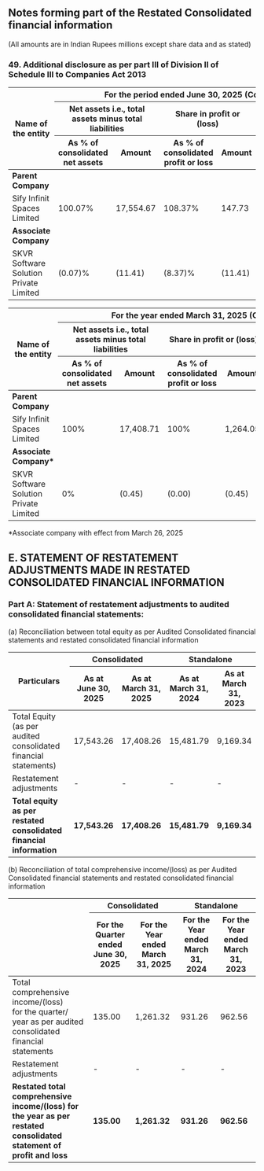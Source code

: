 ## Notes forming part of the Restated Consolidated financial information

(All amounts are in Indian Rupees millions except share data and as stated)

### 49. Additional disclosure as per part III of Division II of Schedule III to Companies Act 2013

<table><thead><tr><th rowspan="3">Name of the entity</th><th colspan="6">For the period ended June 30, 2025 (Consolidated)</th></tr><tr><th colspan="2">Net assets i.e., total assets minus total liabilities</th><th colspan="2">Share in profit or (loss)</th><th colspan="2">Share in other comprehensive income (OCI)</th><th colspan="2">Share in total comprehensive income (TCI)</th></tr><tr><th>As % of consolidated net assets</th><th>Amount</th><th>As % of consolidated profit or loss</th><th>Amount</th><th>As % of consolidated OCI</th><th>Amount</th><th>As % of consolidated TCI</th><th>Amount</th></tr></thead><tbody><tr><td><strong>Parent Company</strong></td><td></td><td></td><td></td><td></td><td></td><td></td><td></td><td></td></tr><tr><td>Sify Infinit Spaces Limited</td><td>100.07%</td><td>17,554.67</td><td>108.37%</td><td>147.73</td><td>100%</td><td>(1.32)</td><td>108.45%</td><td>146.41</td></tr><tr><td><strong>Associate Company</strong></td><td></td><td></td><td></td><td></td><td></td><td></td><td></td><td></td></tr><tr><td>SKVR Software Solution Private Limited</td><td>(0.07)%</td><td>(11.41)</td><td>(8.37)%</td><td>(11.41)</td><td>-</td><td>-</td><td>(8.45)%</td><td>(11.41)</td></tr></tbody></table><table><thead><tr><th rowspan="3">Name of the entity</th><th colspan="6">For the year ended March 31, 2025 (Consolidated)</th></tr><tr><th colspan="2">Net assets i.e., total assets minus total liabilities</th><th colspan="2">Share in profit or (loss)</th><th colspan="2">Share in other comprehensive income (OCI)</th><th colspan="2">Share in total comprehensive income (TCI)</th></tr><tr><th>As % of consolidated net assets</th><th>Amount</th><th>As % of consolidated profit or loss</th><th>Amount</th><th>As % of consolidated OCI</th><th>Amount</th><th>As % of consolidated TCI</th><th>Amount</th></tr></thead><tbody><tr><td><strong>Parent Company</strong></td><td></td><td></td><td></td><td></td><td></td><td></td><td></td><td></td></tr><tr><td>Sify Infinit Spaces Limited</td><td>100%</td><td>17,408.71</td><td>100%</td><td>1,264.05</td><td>100%</td><td>(2.28)</td><td>100%</td><td>1,261.77</td></tr><tr><td><strong>Associate Company*</strong></td><td></td><td></td><td></td><td></td><td></td><td></td><td></td><td></td></tr><tr><td>SKVR Software Solution Private Limited</td><td>0%</td><td>(0.45)</td><td>(0.00)</td><td>(0.45)</td><td>-</td><td>-</td><td>0%</td><td>(0.45)</td></tr></tbody></table>

*Associate company with effect from March 26, 2025

## E. STATEMENT OF RESTATEMENT ADJUSTMENTS MADE IN RESTATED CONSOLIDATED FINANCIAL INFORMATION

### Part A: Statement of restatement adjustments to audited consolidated financial statements:

(a) Reconciliation between total equity as per Audited Consolidated financial statements and restated consolidated financial information

<table><thead><tr><th rowspan="2">Particulars</th><th colspan="2">Consolidated</th><th colspan="2">Standalone</th></tr><tr><th>As at<br>June 30,<br>2025</th><th>As at<br>March 31,<br>2025</th><th>As at<br>March 31,<br>2024</th><th>As at<br>March 31,<br>2023</th></tr></thead><tbody><tr><td>Total Equity (as per audited consolidated<br>financial statements)</td><td>17,543.26</td><td>17,408.26</td><td>15,481.79</td><td>9,169.34</td></tr><tr><td>Restatement adjustments</td><td>-</td><td>-</td><td>-</td><td>-</td></tr><tr><td><strong>Total equity as per restated consolidated<br>financial information</strong></td><td><strong>17,543.26</strong></td><td><strong>17,408.26</strong></td><td><strong>15,481.79</strong></td><td><strong>9,169.34</strong></td></tr></tbody></table>

(b) Reconciliation of total comprehensive income/(loss) as per Audited Consolidated financial statements and restated consolidated financial information

<table><thead><tr><th rowspan="2"></th><th colspan="2">Consolidated</th><th colspan="2">Standalone</th></tr><tr><th>For the<br>Quarter ended<br>June 30, 2025</th><th>For the Year<br>ended March<br>31, 2025</th><th>For the Year<br>ended March<br>31, 2024</th><th>For the Year<br>ended March<br>31, 2023</th></tr></thead><tbody><tr><td>Total comprehensive income/(loss)<br>for the quarter/ year as per audited<br>consolidated financial statements</td><td>135.00</td><td>1,261.32</td><td>931.26</td><td>962.56</td></tr><tr><td>Restatement adjustments</td><td>-</td><td>-</td><td>-</td><td>-</td></tr><tr><td><strong>Restated total comprehensive<br>income/(loss) for the year as per<br>restated consolidated statement of<br>profit and loss</strong></td><td><strong>135.00</strong></td><td><strong>1,261.32</strong></td><td><strong>931.26</strong></td><td><strong>962.56</strong></td></tr></tbody></table>